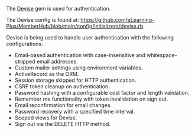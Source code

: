 The [Devise](https://github.com/heartcombo/devise) gem is used for authentication.

The Devise config is found at: https://github.com/eLearning-Plus/MemberHub/blob/main/config/initializers/devise.rb

Devise is being used to handle user authentication with the following configurations:

- Email-based authentication with case-insensitive and whitespace-stripped email addresses.
- Custom mailer settings using environment variables.
- ActiveRecord as the ORM.
- Session storage skipped for HTTP authentication.
- CSRF token cleanup on authentication.
- Password hashing with a configurable cost factor and length validation.
- Remember me functionality with token invalidation on sign out.
- Email reconfirmation for email changes.
- Password recovery with a specified time interval.
- Scoped views for Devise.
- Sign out via the DELETE HTTP method.
